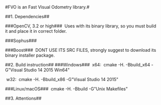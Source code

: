 #FVO is an Fast Visual Odometry library.#

 ##1. Dependencies##

###OpenCV, 3.2 or high###
​		Uses with its binary library, so you must build it and place it in correct folder.

###Sophus###



###Boost###
​		DONT USE ITS SRC FILES, strongly suggest to download its binary installer package.






##2. Build instruction##
###Windows###
​		x64: 
​		cmake -H. -Bbuild_x64 -G"Visual Studio 14 2015 Win64"

​		w32: 
​		cmake -H. -Bbuild_x86 -G"Visual Studio 14 2015"


###Linux/macOS###
​		cmake -H. -Bbuild -G"Unix Makefiles"




##3. Attentions##
